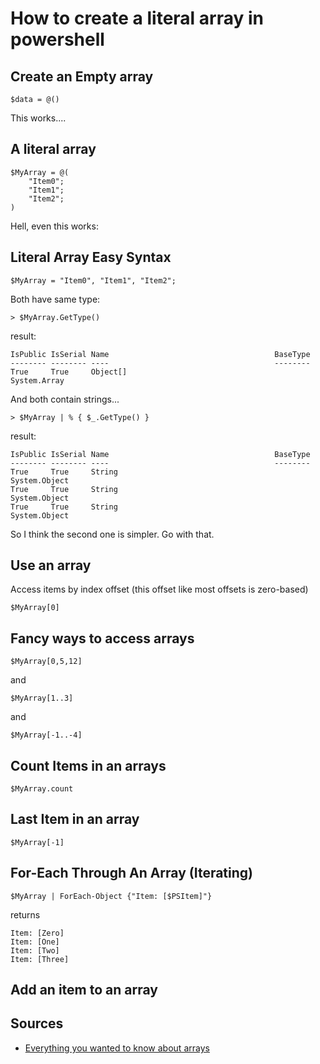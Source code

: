 ﻿# How to create a literal array in powershell

## Create an Empty array

	$data = @()


This works....

## A literal array

	$MyArray = @(
		"Item0";
		"Item1";
		"Item2";
	)

Hell, even this works:

## Literal Array Easy Syntax

	$MyArray = "Item0", "Item1", "Item2";

Both have same type:

	> $MyArray.GetType()

result:

	IsPublic IsSerial Name                                     BaseType
	-------- -------- ----                                     --------
	True     True     Object[]                                 System.Array


And both contain strings...

	> $MyArray | % { $_.GetType() }

result:

	IsPublic IsSerial Name                                     BaseType
	-------- -------- ----                                     --------
	True     True     String                                   System.Object
	True     True     String                                   System.Object
	True     True     String                                   System.Object

So I think the second one is simpler. Go with that.


## Use an array

Access items by index offset (this offset like most offsets is zero-based)

	$MyArray[0]

## Fancy ways to access arrays

	$MyArray[0,5,12]

and

	$MyArray[1..3]

and

	$MyArray[-1..-4]


## Count Items in an arrays

	$MyArray.count

## Last Item in an array

	$MyArray[-1]

## For-Each Through An Array (Iterating)

	$MyArray | ForEach-Object {"Item: [$PSItem]"}

returns

	Item: [Zero]
	Item: [One]
	Item: [Two]
	Item: [Three]

## Add an item to an array



## Sources


- [Everything you wanted to know about arrays](https://docs.microsoft.com/en-us/powershell/scripting/learn/deep-dives/everything-about-arrays?view=powershell-7.1)